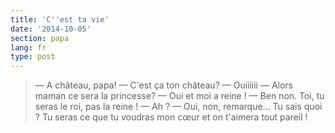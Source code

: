 ```yaml
---
title: 'C''est ta vie'
date: '2014-10-05'
section: papa
lang: fr
type: post
---
```


> — A château, papa!
> — C'est ça ton château?
> — Ouiiiiii
> — Alors maman ce sera la princesse?
> — Oui et moi a reine !
> — Ben non. Toi, tu seras le roi, pas la reine !
> — Ah ?
> — Oui, non, remarque... Tu sais quoi ? Tu seras ce que tu voudras mon cœur et on t'aimera tout pareil !

